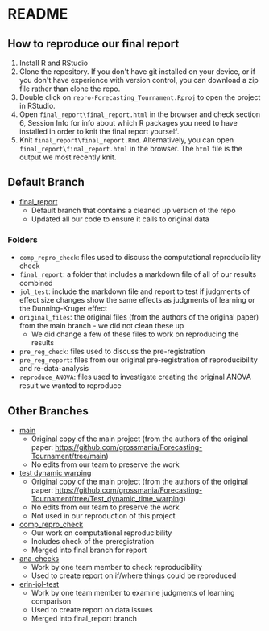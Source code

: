 # README

## How to reproduce our final report

1. Install R and RStudio
2. Clone the repository. 
If you don't have git installed on your device, or if you don't have experience with version control, you can download a zip file rather than clone the repo.
3. Double click on `repro-Forecasting_Tournament.Rproj` to open the project in RStudio.
4. Open `final_report\final_report.html` in the browser and check section 6, Session Info for info about which R packages you need to have installed in order to knit the final report yourself.
4. Knit `final_report\final_report.Rmd`. Alternatively, you can open `final_report\final_report.html` in the browser. 
The `html` file is the output we most recently knit.

## Default Branch

- [final_report](https://github.com/Meta-Science-Replication-Team/repro-Forecasting_Tournament)
	- Default branch that contains a cleaned up version of the repo
	- Updated all our code to ensure it calls to original data

### Folders

- `comp_repro_check`: files used to discuss the computational reproducibility check
- `final_report`: a folder that includes a markdown file of all of our results combined
- `jol_test`: include the markdown file and report to test if judgments of effect size changes show the same effects as judgments of learning or the Dunning-Kruger effect
- `original_files`: the original files (from the authors of the original paper) from the main branch - we did not clean these up
	- We did change a few of these files to work on reproducing the results
- `pre_reg_check`: files used to discuss the pre-registration
- `pre_reg_report`: files from our original pre-registration of reproducibility and re-data-analysis 
- `reproduce_ANOVA`: files used to investigate creating the original ANOVA result we wanted to reproduce
	
## Other Branches

- [main](https://github.com/Meta-Science-Replication-Team/repro-Forecasting_Tournament/tree/main)
	- Original copy of the main project (from the authors of the original paper: https://github.com/grossmania/Forecasting-Tournament/tree/main)
	- No edits from our team to preserve the work
- [test dynamic warping](https://github.com/Meta-Science-Replication-Team/repro-Forecasting_Tournament/commits/Test_dynamic_time_warping)
	- Original copy of the main project (from the authors of the original paper: https://github.com/grossmania/Forecasting-Tournament/tree/Test_dynamic_time_warping)
	- No edits from our team to preserve the work
	- Not used in our reproduction of this project
- [comp_repro_check](https://github.com/Meta-Science-Replication-Team/repro-Forecasting_Tournament/commits/comp_repro_check)
	- Our work on computational reproducibility
	- Includes check of the preregistration
	- Merged into final branch for report
- [ana-checks](https://github.com/Meta-Science-Replication-Team/repro-Forecasting_Tournament/tree/ana-checks)
	- Work by one team member to check reproducibility
	- Used to create report on if/where things could be reproduced
- [erin-jol-test](https://github.com/Meta-Science-Replication-Team/repro-Forecasting_Tournament/tree/erin-jol-test)
	- Work by one team member to examine judgments of learning comparison
	- Used to create report on data issues 
	- Merged into final_report branch

